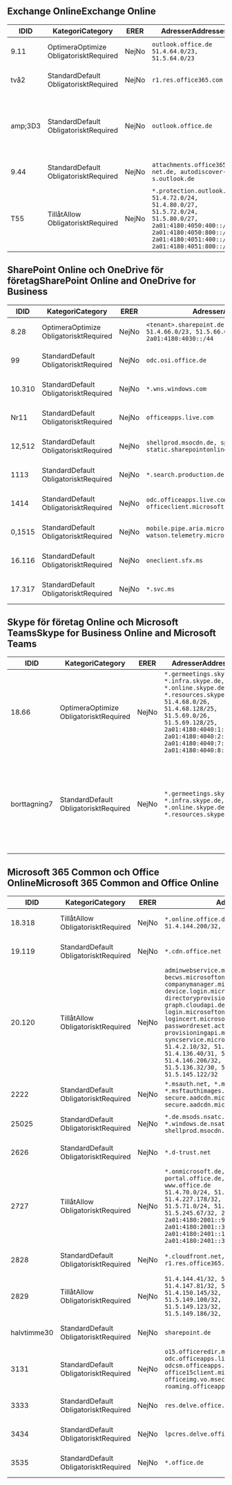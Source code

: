 <!--THIS FILE IS AUTOMATICALLY GENERATED. MANUAL CHANGES WILL BE OVERWRITTEN.-->
<!--Please contact the Office 365 Endpoints team with any questions.-->
<!--Germany endpoints version 2020070800-->
<!--File generated 2020-09-18 12:33:37.0459-->

## <a name="exchange-online"></a><span data-ttu-id="7ba48-101">Exchange Online</span><span class="sxs-lookup"><span data-stu-id="7ba48-101">Exchange Online</span></span>

<span data-ttu-id="7ba48-102">ID</span><span class="sxs-lookup"><span data-stu-id="7ba48-102">ID</span></span> | <span data-ttu-id="7ba48-103">Kategori</span><span class="sxs-lookup"><span data-stu-id="7ba48-103">Category</span></span> | <span data-ttu-id="7ba48-104">ER</span><span class="sxs-lookup"><span data-stu-id="7ba48-104">ER</span></span> | <span data-ttu-id="7ba48-105">Adresser</span><span class="sxs-lookup"><span data-stu-id="7ba48-105">Addresses</span></span> | <span data-ttu-id="7ba48-106">Portar</span><span class="sxs-lookup"><span data-stu-id="7ba48-106">Ports</span></span>
-- | -------------------- | -- | ----------------------------------------------------------------------------------------------------------------------------------------------------------------------------------------- | -------------------------------
<span data-ttu-id="7ba48-107">9.1</span><span class="sxs-lookup"><span data-stu-id="7ba48-107">1</span></span> | <span data-ttu-id="7ba48-108">Optimera</span><span class="sxs-lookup"><span data-stu-id="7ba48-108">Optimize</span></span><BR><span data-ttu-id="7ba48-109">Obligatoriskt</span><span class="sxs-lookup"><span data-stu-id="7ba48-109">Required</span></span> | <span data-ttu-id="7ba48-110">Nej</span><span class="sxs-lookup"><span data-stu-id="7ba48-110">No</span></span> | `outlook.office.de`<BR>`51.4.64.0/23, 51.5.64.0/23` | <span data-ttu-id="7ba48-111">**TCP:** 443, 80</span><span class="sxs-lookup"><span data-stu-id="7ba48-111">**TCP:** 443, 80</span></span>
<span data-ttu-id="7ba48-112">två</span><span class="sxs-lookup"><span data-stu-id="7ba48-112">2</span></span> | <span data-ttu-id="7ba48-113">Standard</span><span class="sxs-lookup"><span data-stu-id="7ba48-113">Default</span></span><BR><span data-ttu-id="7ba48-114">Obligatoriskt</span><span class="sxs-lookup"><span data-stu-id="7ba48-114">Required</span></span> | <span data-ttu-id="7ba48-115">Nej</span><span class="sxs-lookup"><span data-stu-id="7ba48-115">No</span></span> | `r1.res.office365.com` | <span data-ttu-id="7ba48-116">**TCP:** 443, 80</span><span class="sxs-lookup"><span data-stu-id="7ba48-116">**TCP:** 443, 80</span></span>
<span data-ttu-id="7ba48-117">amp;3D</span><span class="sxs-lookup"><span data-stu-id="7ba48-117">3</span></span> | <span data-ttu-id="7ba48-118">Standard</span><span class="sxs-lookup"><span data-stu-id="7ba48-118">Default</span></span><BR><span data-ttu-id="7ba48-119">Obligatoriskt</span><span class="sxs-lookup"><span data-stu-id="7ba48-119">Required</span></span> | <span data-ttu-id="7ba48-120">Nej</span><span class="sxs-lookup"><span data-stu-id="7ba48-120">No</span></span> | `outlook.office.de` | <span data-ttu-id="7ba48-121">**TCP:** 143, 25, 587, 993, 995</span><span class="sxs-lookup"><span data-stu-id="7ba48-121">**TCP:** 143, 25, 587, 993, 995</span></span>
<span data-ttu-id="7ba48-122">9.4</span><span class="sxs-lookup"><span data-stu-id="7ba48-122">4</span></span> | <span data-ttu-id="7ba48-123">Standard</span><span class="sxs-lookup"><span data-stu-id="7ba48-123">Default</span></span><BR><span data-ttu-id="7ba48-124">Obligatoriskt</span><span class="sxs-lookup"><span data-stu-id="7ba48-124">Required</span></span> | <span data-ttu-id="7ba48-125">Nej</span><span class="sxs-lookup"><span data-stu-id="7ba48-125">No</span></span> | `attachments.office365-net.de, autodiscover-s.outlook.de` | <span data-ttu-id="7ba48-126">**TCP:** 443, 80</span><span class="sxs-lookup"><span data-stu-id="7ba48-126">**TCP:** 443, 80</span></span>
<span data-ttu-id="7ba48-127">T5</span><span class="sxs-lookup"><span data-stu-id="7ba48-127">5</span></span> | <span data-ttu-id="7ba48-128">Tillåt</span><span class="sxs-lookup"><span data-stu-id="7ba48-128">Allow</span></span><BR><span data-ttu-id="7ba48-129">Obligatoriskt</span><span class="sxs-lookup"><span data-stu-id="7ba48-129">Required</span></span> | <span data-ttu-id="7ba48-130">Nej</span><span class="sxs-lookup"><span data-stu-id="7ba48-130">No</span></span> | `*.protection.outlook.de`<BR>`51.4.72.0/24, 51.4.80.0/27, 51.5.72.0/24, 51.5.80.0/27, 2a01:4180:4050:400::/64, 2a01:4180:4050:800::/64, 2a01:4180:4051:400::/64, 2a01:4180:4051:800::/64` | <span data-ttu-id="7ba48-131">**TCP:** 25, 443</span><span class="sxs-lookup"><span data-stu-id="7ba48-131">**TCP:** 25, 443</span></span>

## <a name="sharepoint-online-and-onedrive-for-business"></a><span data-ttu-id="7ba48-132">SharePoint Online och OneDrive för företag</span><span class="sxs-lookup"><span data-stu-id="7ba48-132">SharePoint Online and OneDrive for Business</span></span>

<span data-ttu-id="7ba48-133">ID</span><span class="sxs-lookup"><span data-stu-id="7ba48-133">ID</span></span> | <span data-ttu-id="7ba48-134">Kategori</span><span class="sxs-lookup"><span data-stu-id="7ba48-134">Category</span></span> | <span data-ttu-id="7ba48-135">ER</span><span class="sxs-lookup"><span data-stu-id="7ba48-135">ER</span></span> | <span data-ttu-id="7ba48-136">Adresser</span><span class="sxs-lookup"><span data-stu-id="7ba48-136">Addresses</span></span> | <span data-ttu-id="7ba48-137">Portar</span><span class="sxs-lookup"><span data-stu-id="7ba48-137">Ports</span></span>
-- | -------------------- | -- | ------------------------------------------------------------------------------ | ----------------
<span data-ttu-id="7ba48-138">8.2</span><span class="sxs-lookup"><span data-stu-id="7ba48-138">8</span></span> | <span data-ttu-id="7ba48-139">Optimera</span><span class="sxs-lookup"><span data-stu-id="7ba48-139">Optimize</span></span><BR><span data-ttu-id="7ba48-140">Obligatoriskt</span><span class="sxs-lookup"><span data-stu-id="7ba48-140">Required</span></span> | <span data-ttu-id="7ba48-141">Nej</span><span class="sxs-lookup"><span data-stu-id="7ba48-141">No</span></span> | `<tenant>.sharepoint.de`<BR>`51.4.66.0/23, 51.5.66.0/23, 2a01:4180:4030::/44` | <span data-ttu-id="7ba48-142">**TCP:** 443, 80</span><span class="sxs-lookup"><span data-stu-id="7ba48-142">**TCP:** 443, 80</span></span>
<span data-ttu-id="7ba48-143">9</span><span class="sxs-lookup"><span data-stu-id="7ba48-143">9</span></span> | <span data-ttu-id="7ba48-144">Standard</span><span class="sxs-lookup"><span data-stu-id="7ba48-144">Default</span></span><BR><span data-ttu-id="7ba48-145">Obligatoriskt</span><span class="sxs-lookup"><span data-stu-id="7ba48-145">Required</span></span> | <span data-ttu-id="7ba48-146">Nej</span><span class="sxs-lookup"><span data-stu-id="7ba48-146">No</span></span> | `odc.osi.office.de` | <span data-ttu-id="7ba48-147">**TCP:** 443, 80</span><span class="sxs-lookup"><span data-stu-id="7ba48-147">**TCP:** 443, 80</span></span>
<span data-ttu-id="7ba48-148">10.3</span><span class="sxs-lookup"><span data-stu-id="7ba48-148">10</span></span> | <span data-ttu-id="7ba48-149">Standard</span><span class="sxs-lookup"><span data-stu-id="7ba48-149">Default</span></span><BR><span data-ttu-id="7ba48-150">Obligatoriskt</span><span class="sxs-lookup"><span data-stu-id="7ba48-150">Required</span></span> | <span data-ttu-id="7ba48-151">Nej</span><span class="sxs-lookup"><span data-stu-id="7ba48-151">No</span></span> | `*.wns.windows.com` | <span data-ttu-id="7ba48-152">**TCP:** 443, 80</span><span class="sxs-lookup"><span data-stu-id="7ba48-152">**TCP:** 443, 80</span></span>
<span data-ttu-id="7ba48-153">Nr</span><span class="sxs-lookup"><span data-stu-id="7ba48-153">11</span></span> | <span data-ttu-id="7ba48-154">Standard</span><span class="sxs-lookup"><span data-stu-id="7ba48-154">Default</span></span><BR><span data-ttu-id="7ba48-155">Obligatoriskt</span><span class="sxs-lookup"><span data-stu-id="7ba48-155">Required</span></span> | <span data-ttu-id="7ba48-156">Nej</span><span class="sxs-lookup"><span data-stu-id="7ba48-156">No</span></span> | `officeapps.live.com` | <span data-ttu-id="7ba48-157">**TCP:** 443, 80</span><span class="sxs-lookup"><span data-stu-id="7ba48-157">**TCP:** 443, 80</span></span>
<span data-ttu-id="7ba48-158">12,5</span><span class="sxs-lookup"><span data-stu-id="7ba48-158">12</span></span> | <span data-ttu-id="7ba48-159">Standard</span><span class="sxs-lookup"><span data-stu-id="7ba48-159">Default</span></span><BR><span data-ttu-id="7ba48-160">Obligatoriskt</span><span class="sxs-lookup"><span data-stu-id="7ba48-160">Required</span></span> | <span data-ttu-id="7ba48-161">Nej</span><span class="sxs-lookup"><span data-stu-id="7ba48-161">No</span></span> | `shellprod.msocdn.de, spoprod-a.akamaihd.net, static.sharepointonline.com` | <span data-ttu-id="7ba48-162">**TCP:** 443, 80</span><span class="sxs-lookup"><span data-stu-id="7ba48-162">**TCP:** 443, 80</span></span>
<span data-ttu-id="7ba48-163">11</span><span class="sxs-lookup"><span data-stu-id="7ba48-163">13</span></span> | <span data-ttu-id="7ba48-164">Standard</span><span class="sxs-lookup"><span data-stu-id="7ba48-164">Default</span></span><BR><span data-ttu-id="7ba48-165">Obligatoriskt</span><span class="sxs-lookup"><span data-stu-id="7ba48-165">Required</span></span> | <span data-ttu-id="7ba48-166">Nej</span><span class="sxs-lookup"><span data-stu-id="7ba48-166">No</span></span> | `*.search.production.de.azuretrafficmanager.de` | <span data-ttu-id="7ba48-167">**TCP:** 443</span><span class="sxs-lookup"><span data-stu-id="7ba48-167">**TCP:** 443</span></span>
<span data-ttu-id="7ba48-168">14</span><span class="sxs-lookup"><span data-stu-id="7ba48-168">14</span></span> | <span data-ttu-id="7ba48-169">Standard</span><span class="sxs-lookup"><span data-stu-id="7ba48-169">Default</span></span><BR><span data-ttu-id="7ba48-170">Obligatoriskt</span><span class="sxs-lookup"><span data-stu-id="7ba48-170">Required</span></span> | <span data-ttu-id="7ba48-171">Nej</span><span class="sxs-lookup"><span data-stu-id="7ba48-171">No</span></span> | `odc.officeapps.live.com, officeclient.microsoft.com` | <span data-ttu-id="7ba48-172">**TCP:** 443, 80</span><span class="sxs-lookup"><span data-stu-id="7ba48-172">**TCP:** 443, 80</span></span>
<span data-ttu-id="7ba48-173">0,15</span><span class="sxs-lookup"><span data-stu-id="7ba48-173">15</span></span> | <span data-ttu-id="7ba48-174">Standard</span><span class="sxs-lookup"><span data-stu-id="7ba48-174">Default</span></span><BR><span data-ttu-id="7ba48-175">Obligatoriskt</span><span class="sxs-lookup"><span data-stu-id="7ba48-175">Required</span></span> | <span data-ttu-id="7ba48-176">Nej</span><span class="sxs-lookup"><span data-stu-id="7ba48-176">No</span></span> | `mobile.pipe.aria.microsoft.com, ssw.live.com, watson.telemetry.microsoft.com` | <span data-ttu-id="7ba48-177">**TCP:** 443, 80</span><span class="sxs-lookup"><span data-stu-id="7ba48-177">**TCP:** 443, 80</span></span>
<span data-ttu-id="7ba48-178">16.1</span><span class="sxs-lookup"><span data-stu-id="7ba48-178">16</span></span> | <span data-ttu-id="7ba48-179">Standard</span><span class="sxs-lookup"><span data-stu-id="7ba48-179">Default</span></span><BR><span data-ttu-id="7ba48-180">Obligatoriskt</span><span class="sxs-lookup"><span data-stu-id="7ba48-180">Required</span></span> | <span data-ttu-id="7ba48-181">Nej</span><span class="sxs-lookup"><span data-stu-id="7ba48-181">No</span></span> | `oneclient.sfx.ms` | <span data-ttu-id="7ba48-182">**TCP:** 443, 80</span><span class="sxs-lookup"><span data-stu-id="7ba48-182">**TCP:** 443, 80</span></span>
<span data-ttu-id="7ba48-183">17.3</span><span class="sxs-lookup"><span data-stu-id="7ba48-183">17</span></span> | <span data-ttu-id="7ba48-184">Standard</span><span class="sxs-lookup"><span data-stu-id="7ba48-184">Default</span></span><BR><span data-ttu-id="7ba48-185">Obligatoriskt</span><span class="sxs-lookup"><span data-stu-id="7ba48-185">Required</span></span> | <span data-ttu-id="7ba48-186">Nej</span><span class="sxs-lookup"><span data-stu-id="7ba48-186">No</span></span> | `*.svc.ms` | <span data-ttu-id="7ba48-187">**TCP:** 443, 80</span><span class="sxs-lookup"><span data-stu-id="7ba48-187">**TCP:** 443, 80</span></span>

## <a name="skype-for-business-online-and-microsoft-teams"></a><span data-ttu-id="7ba48-188">Skype för företag Online och Microsoft Teams</span><span class="sxs-lookup"><span data-stu-id="7ba48-188">Skype for Business Online and Microsoft Teams</span></span>

<span data-ttu-id="7ba48-189">ID</span><span class="sxs-lookup"><span data-stu-id="7ba48-189">ID</span></span> | <span data-ttu-id="7ba48-190">Kategori</span><span class="sxs-lookup"><span data-stu-id="7ba48-190">Category</span></span> | <span data-ttu-id="7ba48-191">ER</span><span class="sxs-lookup"><span data-stu-id="7ba48-191">ER</span></span> | <span data-ttu-id="7ba48-192">Adresser</span><span class="sxs-lookup"><span data-stu-id="7ba48-192">Addresses</span></span> | <span data-ttu-id="7ba48-193">Portar</span><span class="sxs-lookup"><span data-stu-id="7ba48-193">Ports</span></span>
-- | -------------------- | -- | ----------------------------------------------------------------------------------------------------------------------------------------------------------------------------------------------------------------------------------------------- | --------------------------------------------------
<span data-ttu-id="7ba48-194">18.6</span><span class="sxs-lookup"><span data-stu-id="7ba48-194">6</span></span> | <span data-ttu-id="7ba48-195">Optimera</span><span class="sxs-lookup"><span data-stu-id="7ba48-195">Optimize</span></span><BR><span data-ttu-id="7ba48-196">Obligatoriskt</span><span class="sxs-lookup"><span data-stu-id="7ba48-196">Required</span></span> | <span data-ttu-id="7ba48-197">Nej</span><span class="sxs-lookup"><span data-stu-id="7ba48-197">No</span></span> | `*.germeetings.skype.de, *.infra.skype.de, *.online.skype.de, *.resources.skype.de`<BR>`51.4.68.0/26, 51.4.68.128/25, 51.5.69.0/26, 51.5.69.128/25, 2a01:4180:4040:1::/64, 2a01:4180:4040:2::/64, 2a01:4180:4040:7::/64, 2a01:4180:4040:8::/64` | <span data-ttu-id="7ba48-198">**TCP:** 443, 80</span><span class="sxs-lookup"><span data-stu-id="7ba48-198">**TCP:** 443, 80</span></span><BR><span data-ttu-id="7ba48-199">**UDP:** 3478</span><span class="sxs-lookup"><span data-stu-id="7ba48-199">**UDP:** 3478</span></span>
<span data-ttu-id="7ba48-200">borttagning</span><span class="sxs-lookup"><span data-stu-id="7ba48-200">7</span></span> | <span data-ttu-id="7ba48-201">Standard</span><span class="sxs-lookup"><span data-stu-id="7ba48-201">Default</span></span><BR><span data-ttu-id="7ba48-202">Obligatoriskt</span><span class="sxs-lookup"><span data-stu-id="7ba48-202">Required</span></span> | <span data-ttu-id="7ba48-203">Nej</span><span class="sxs-lookup"><span data-stu-id="7ba48-203">No</span></span> | `*.germeetings.skype.de, *.infra.skype.de, *.online.skype.de, *.resources.skype.de` | <span data-ttu-id="7ba48-204">**TCP:** 5061, 50000-59999</span><span class="sxs-lookup"><span data-stu-id="7ba48-204">**TCP:** 5061, 50000-59999</span></span><BR><span data-ttu-id="7ba48-205">**UDP:** 50000-59999</span><span class="sxs-lookup"><span data-stu-id="7ba48-205">**UDP:** 50000-59999</span></span>

## <a name="microsoft-365-common-and-office-online"></a><span data-ttu-id="7ba48-206">Microsoft 365 Common och Office Online</span><span class="sxs-lookup"><span data-stu-id="7ba48-206">Microsoft 365 Common and Office Online</span></span>

<span data-ttu-id="7ba48-207">ID</span><span class="sxs-lookup"><span data-stu-id="7ba48-207">ID</span></span> | <span data-ttu-id="7ba48-208">Kategori</span><span class="sxs-lookup"><span data-stu-id="7ba48-208">Category</span></span> | <span data-ttu-id="7ba48-209">ER</span><span class="sxs-lookup"><span data-stu-id="7ba48-209">ER</span></span> | <span data-ttu-id="7ba48-210">Adresser</span><span class="sxs-lookup"><span data-stu-id="7ba48-210">Addresses</span></span> | <span data-ttu-id="7ba48-211">Portar</span><span class="sxs-lookup"><span data-stu-id="7ba48-211">Ports</span></span>
-- | ------------------- | -- | -------------------------------------------------------------------------------------------------------------------------------------------------------------------------------------------------------------------------------------------------------------------------------------------------------------------------------------------------------------------------------------------------------------------------------------------------------------------------------------------------------------------------------------------------------------------------------------------------------------------------- | ----------------
<span data-ttu-id="7ba48-212">18.3</span><span class="sxs-lookup"><span data-stu-id="7ba48-212">18</span></span> | <span data-ttu-id="7ba48-213">Tillåt</span><span class="sxs-lookup"><span data-stu-id="7ba48-213">Allow</span></span><BR><span data-ttu-id="7ba48-214">Obligatoriskt</span><span class="sxs-lookup"><span data-stu-id="7ba48-214">Required</span></span> | <span data-ttu-id="7ba48-215">Nej</span><span class="sxs-lookup"><span data-stu-id="7ba48-215">No</span></span> | `*.online.office.de`<BR>`51.4.144.200/32, 51.5.149.3/32, 51.18.16.0/23` | <span data-ttu-id="7ba48-216">**TCP:** 443</span><span class="sxs-lookup"><span data-stu-id="7ba48-216">**TCP:** 443</span></span>
<span data-ttu-id="7ba48-217">19.1</span><span class="sxs-lookup"><span data-stu-id="7ba48-217">19</span></span> | <span data-ttu-id="7ba48-218">Standard</span><span class="sxs-lookup"><span data-stu-id="7ba48-218">Default</span></span><BR><span data-ttu-id="7ba48-219">Obligatoriskt</span><span class="sxs-lookup"><span data-stu-id="7ba48-219">Required</span></span> | <span data-ttu-id="7ba48-220">Nej</span><span class="sxs-lookup"><span data-stu-id="7ba48-220">No</span></span> | `*.cdn.office.net` | <span data-ttu-id="7ba48-221">**TCP:** 443</span><span class="sxs-lookup"><span data-stu-id="7ba48-221">**TCP:** 443</span></span>
<span data-ttu-id="7ba48-222">20.1</span><span class="sxs-lookup"><span data-stu-id="7ba48-222">20</span></span> | <span data-ttu-id="7ba48-223">Tillåt</span><span class="sxs-lookup"><span data-stu-id="7ba48-223">Allow</span></span><BR><span data-ttu-id="7ba48-224">Obligatoriskt</span><span class="sxs-lookup"><span data-stu-id="7ba48-224">Required</span></span> | <span data-ttu-id="7ba48-225">Nej</span><span class="sxs-lookup"><span data-stu-id="7ba48-225">No</span></span> | `adminwebservice.microsoftonline.de, becws.microsoftonline.de, companymanager.microsoftonline.de, device.login.microsoftonline.de, directoryprovisioning.cloudapi.de, graph.cloudapi.de, graph.microsoft.de, login.microsoftonline.de, logincert.microsoftonline.de, pas.cloudapi.de, passwordreset.activedirectory.microsoftazure.de, provisioningapi.microsoftonline.de, syncservice.microsoftonline.de`<BR>`51.4.2.10/32, 51.4.71.61/32, 51.4.136.38/31, 51.4.136.40/31, 51.4.136.42/32, 51.4.146.38/32, 51.4.146.206/32, 51.5.16.7/32, 51.5.71.22/32, 51.5.136.32/30, 51.5.136.36/32, 51.5.145.29/32, 51.5.145.122/32` | <span data-ttu-id="7ba48-226">**TCP:** 443, 80</span><span class="sxs-lookup"><span data-stu-id="7ba48-226">**TCP:** 443, 80</span></span>
<span data-ttu-id="7ba48-227">22</span><span class="sxs-lookup"><span data-stu-id="7ba48-227">22</span></span> | <span data-ttu-id="7ba48-228">Standard</span><span class="sxs-lookup"><span data-stu-id="7ba48-228">Default</span></span><BR><span data-ttu-id="7ba48-229">Obligatoriskt</span><span class="sxs-lookup"><span data-stu-id="7ba48-229">Required</span></span> | <span data-ttu-id="7ba48-230">Nej</span><span class="sxs-lookup"><span data-stu-id="7ba48-230">No</span></span> | `*.msauth.net, *.msauthimages.de, *.msftauth.net, *.msftauthimages.de, secure.aadcdn.microsoftonline-p.com, secure.aadcdn.microsoftonline-p.de` | <span data-ttu-id="7ba48-231">**TCP:** 443, 80</span><span class="sxs-lookup"><span data-stu-id="7ba48-231">**TCP:** 443, 80</span></span>
<span data-ttu-id="7ba48-232">250</span><span class="sxs-lookup"><span data-stu-id="7ba48-232">25</span></span> | <span data-ttu-id="7ba48-233">Standard</span><span class="sxs-lookup"><span data-stu-id="7ba48-233">Default</span></span><BR><span data-ttu-id="7ba48-234">Obligatoriskt</span><span class="sxs-lookup"><span data-stu-id="7ba48-234">Required</span></span> | <span data-ttu-id="7ba48-235">Nej</span><span class="sxs-lookup"><span data-stu-id="7ba48-235">No</span></span> | `*.de.msods.nsatc.net, *.office.de.akadns.net, *.windows.de.nsatc.net, officehome.msocdn.de, shellprod.msocdn.com` | <span data-ttu-id="7ba48-236">**TCP:** 443, 80</span><span class="sxs-lookup"><span data-stu-id="7ba48-236">**TCP:** 443, 80</span></span>
<span data-ttu-id="7ba48-237">26</span><span class="sxs-lookup"><span data-stu-id="7ba48-237">26</span></span> | <span data-ttu-id="7ba48-238">Standard</span><span class="sxs-lookup"><span data-stu-id="7ba48-238">Default</span></span><BR><span data-ttu-id="7ba48-239">Obligatoriskt</span><span class="sxs-lookup"><span data-stu-id="7ba48-239">Required</span></span> | <span data-ttu-id="7ba48-240">Nej</span><span class="sxs-lookup"><span data-stu-id="7ba48-240">No</span></span> | `*.d-trust.net` | <span data-ttu-id="7ba48-241">**TCP:** 443, 80</span><span class="sxs-lookup"><span data-stu-id="7ba48-241">**TCP:** 443, 80</span></span>
<span data-ttu-id="7ba48-242">27</span><span class="sxs-lookup"><span data-stu-id="7ba48-242">27</span></span> | <span data-ttu-id="7ba48-243">Tillåt</span><span class="sxs-lookup"><span data-stu-id="7ba48-243">Allow</span></span><BR><span data-ttu-id="7ba48-244">Obligatoriskt</span><span class="sxs-lookup"><span data-stu-id="7ba48-244">Required</span></span> | <span data-ttu-id="7ba48-245">Nej</span><span class="sxs-lookup"><span data-stu-id="7ba48-245">No</span></span> | `*.onmicrosoft.de, *.osi.office.de, office.de, portal.office.de, webshell.suite.office.de, www.office.de`<BR>`51.4.70.0/24, 51.4.71.0/24, 51.4.226.115/32, 51.4.227.178/32, 51.4.230.178/32, 51.5.70.0/24, 51.5.71.0/24, 51.5.147.48/32, 51.5.242.163/32, 51.5.245.67/32, 2a01:4180:2001::2/128, 2a01:4180:2001::92/128, 2a01:4180:2001::234/128, 2a01:4180:2001::3b8/128, 2a01:4180:2401::5/128, 2a01:4180:2401::11f/128, 2a01:4180:2401::33b/128, 2a01:4180:2401::55b/128` | <span data-ttu-id="7ba48-246">**TCP:** 443, 80</span><span class="sxs-lookup"><span data-stu-id="7ba48-246">**TCP:** 443, 80</span></span>
<span data-ttu-id="7ba48-247">28</span><span class="sxs-lookup"><span data-stu-id="7ba48-247">28</span></span> | <span data-ttu-id="7ba48-248">Standard</span><span class="sxs-lookup"><span data-stu-id="7ba48-248">Default</span></span><BR><span data-ttu-id="7ba48-249">Obligatoriskt</span><span class="sxs-lookup"><span data-stu-id="7ba48-249">Required</span></span> | <span data-ttu-id="7ba48-250">Nej</span><span class="sxs-lookup"><span data-stu-id="7ba48-250">No</span></span> | `*.cloudfront.net, prod.msocdn.de, r1.res.office365.com, shellprod.msocdn.de` | <span data-ttu-id="7ba48-251">**TCP:** 443, 80</span><span class="sxs-lookup"><span data-stu-id="7ba48-251">**TCP:** 443, 80</span></span>
<span data-ttu-id="7ba48-252">28</span><span class="sxs-lookup"><span data-stu-id="7ba48-252">29</span></span> | <span data-ttu-id="7ba48-253">Tillåt</span><span class="sxs-lookup"><span data-stu-id="7ba48-253">Allow</span></span><BR><span data-ttu-id="7ba48-254">Obligatoriskt</span><span class="sxs-lookup"><span data-stu-id="7ba48-254">Required</span></span> | <span data-ttu-id="7ba48-255">Nej</span><span class="sxs-lookup"><span data-stu-id="7ba48-255">No</span></span> | `51.4.144.41/32, 51.4.144.174/32, 51.4.145.38/32, 51.4.147.81/32, 51.4.147.233/32, 51.4.148.12/32, 51.4.150.145/32, 51.5.147.242/32, 51.5.149.100/32, 51.5.149.119/32, 51.5.149.123/32, 51.5.149.180/32, 51.5.149.186/32, 51.18.0.0/21` | <span data-ttu-id="7ba48-256">**TCP:** 443, 80</span><span class="sxs-lookup"><span data-stu-id="7ba48-256">**TCP:** 443, 80</span></span>
<span data-ttu-id="7ba48-257">halvtimme</span><span class="sxs-lookup"><span data-stu-id="7ba48-257">30</span></span> | <span data-ttu-id="7ba48-258">Standard</span><span class="sxs-lookup"><span data-stu-id="7ba48-258">Default</span></span><BR><span data-ttu-id="7ba48-259">Obligatoriskt</span><span class="sxs-lookup"><span data-stu-id="7ba48-259">Required</span></span> | <span data-ttu-id="7ba48-260">Nej</span><span class="sxs-lookup"><span data-stu-id="7ba48-260">No</span></span> | `sharepoint.de` | <span data-ttu-id="7ba48-261">**TCP:** 443, 80</span><span class="sxs-lookup"><span data-stu-id="7ba48-261">**TCP:** 443, 80</span></span>
<span data-ttu-id="7ba48-262">31</span><span class="sxs-lookup"><span data-stu-id="7ba48-262">31</span></span> | <span data-ttu-id="7ba48-263">Standard</span><span class="sxs-lookup"><span data-stu-id="7ba48-263">Default</span></span><BR><span data-ttu-id="7ba48-264">Obligatoriskt</span><span class="sxs-lookup"><span data-stu-id="7ba48-264">Required</span></span> | <span data-ttu-id="7ba48-265">Nej</span><span class="sxs-lookup"><span data-stu-id="7ba48-265">No</span></span> | `o15.officeredir.microsoft.com, odc.officeapps.live.com, odcsm.officeapps.live.com, office.microsoft.com, office15client.microsoft.com, officeimg.vo.msecnd.net, roaming.officeapps.live.com` | <span data-ttu-id="7ba48-266">**TCP:** 443, 80</span><span class="sxs-lookup"><span data-stu-id="7ba48-266">**TCP:** 443, 80</span></span>
<span data-ttu-id="7ba48-267">33</span><span class="sxs-lookup"><span data-stu-id="7ba48-267">33</span></span> | <span data-ttu-id="7ba48-268">Standard</span><span class="sxs-lookup"><span data-stu-id="7ba48-268">Default</span></span><BR><span data-ttu-id="7ba48-269">Obligatoriskt</span><span class="sxs-lookup"><span data-stu-id="7ba48-269">Required</span></span> | <span data-ttu-id="7ba48-270">Nej</span><span class="sxs-lookup"><span data-stu-id="7ba48-270">No</span></span> | `res.delve.office.com` | <span data-ttu-id="7ba48-271">**TCP:** 443</span><span class="sxs-lookup"><span data-stu-id="7ba48-271">**TCP:** 443</span></span>
<span data-ttu-id="7ba48-272">34</span><span class="sxs-lookup"><span data-stu-id="7ba48-272">34</span></span> | <span data-ttu-id="7ba48-273">Standard</span><span class="sxs-lookup"><span data-stu-id="7ba48-273">Default</span></span><BR><span data-ttu-id="7ba48-274">Obligatoriskt</span><span class="sxs-lookup"><span data-stu-id="7ba48-274">Required</span></span> | <span data-ttu-id="7ba48-275">Nej</span><span class="sxs-lookup"><span data-stu-id="7ba48-275">No</span></span> | `lpcres.delve.office.com` | <span data-ttu-id="7ba48-276">**TCP:** 443</span><span class="sxs-lookup"><span data-stu-id="7ba48-276">**TCP:** 443</span></span>
<span data-ttu-id="7ba48-277">35</span><span class="sxs-lookup"><span data-stu-id="7ba48-277">35</span></span> | <span data-ttu-id="7ba48-278">Standard</span><span class="sxs-lookup"><span data-stu-id="7ba48-278">Default</span></span><BR><span data-ttu-id="7ba48-279">Obligatoriskt</span><span class="sxs-lookup"><span data-stu-id="7ba48-279">Required</span></span> | <span data-ttu-id="7ba48-280">Nej</span><span class="sxs-lookup"><span data-stu-id="7ba48-280">No</span></span> | `*.office.de` | <span data-ttu-id="7ba48-281">**TCP:** 443, 80</span><span class="sxs-lookup"><span data-stu-id="7ba48-281">**TCP:** 443, 80</span></span>
